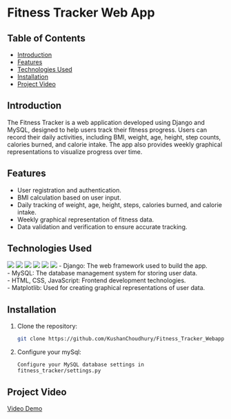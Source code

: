 # Fitness Tracker Web App

## Table of Contents
- [Introduction](#introduction)
- [Features](#features)
- [Technologies Used](#technologies-used)
- [Installation](#installation)
- [Project Video](#project-video)

## Introduction

The Fitness Tracker is a web application developed using Django and MySQL, designed to help users track their fitness progress. Users can record their daily activities, including BMI, weight, age, height, step counts, calories burned, and calorie intake. The app also provides weekly graphical representations to visualize progress over time.

## Features

- User registration and authentication.
- BMI calculation based on user input.
- Daily tracking of weight, age, height, steps, calories burned, and calorie intake.
- Weekly graphical representation of fitness data.
- Data validation and verification to ensure accurate tracking.

## Technologies Used
<img src="https://img.shields.io/badge/Python-3776AB?logo=python&style=for-the-badge&logoColor=white" />
<img src="https://img.shields.io/badge/Django-092E20?logo=django&style=for-the-badge" />
<img src="https://img.shields.io/badge/html5-E34F26?logo=html5&style=for-the-badge&logoColor=white" />
<img src="https://img.shields.io/badge/css3-1572B6?logo=css3&style=for-the-badge" />
<img src="https://img.shields.io/badge/javascript-F7DF1E?logo=javascript&style=for-the-badge&logoColor=white" />
<img src="https://img.shields.io/badge/bootstrap-7952B3?logo=bootstrap&style=for-the-badge&logoColor=white" />
- Django: The web framework used to build the app.<br>
- MySQL: The database management system for storing user data.<br>
- HTML, CSS, JavaScript: Frontend development technologies.<br>
- Matplotlib: Used for creating graphical representations of user data.<br>



## Installation

1. Clone the repository:

   ```bash
   git clone https://github.com/KushanChoudhury/Fitness_Tracker_Webapp.git
2. Configure your mySql:
   ```
   Configure your MySQL database settings in fitness_tracker/settings.py
## Project Video

[Video Demo](https://youtu.be/Kn6D9fKqJEM?si=hSChg9BMq00sEKzT)
